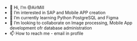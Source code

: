 - 👋 Hi, I’m @AirMill
- 👀 I’m interested in SAP and Mobile APP creation
- 🌱 I’m currently learning Python PostgreSQL and Figma
- 💞️ I’m looking to collaborate on Image processing, Mobile App development ofr database administration
- 📫 How to reach me - email in profile

<!---
AirMill/AirMill is a ✨ special ✨ repository because its `README.md` (this file) appears on your GitHub profile.
You can click the Preview link to take a look at your changes.
--->
